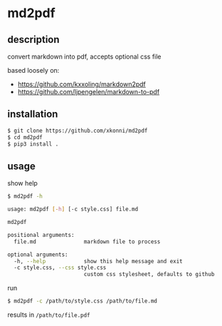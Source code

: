 # md2pdf

## description

convert markdown into pdf, accepts optional css file

based loosely on:
- https://github.com/kxxoling/markdown2pdf
- https://github.com/ljpengelen/markdown-to-pdf

## installation

```bash
$ git clone https://github.com/xkonni/md2pdf
$ cd md2pdf
$ pip3 install .
```

## usage

show help

```bash
$ md2pdf -h

usage: md2pdf [-h] [-c style.css] file.md

md2pdf

positional arguments:
  file.md               markdown file to process

optional arguments:
  -h, --help            show this help message and exit
  -c style.css, --css style.css
                        custom css stylesheet, defaults to github
```

run

```bash
$ md2pdf -c /path/to/style.css /path/to/file.md
```

results in `/path/to/file.pdf`
